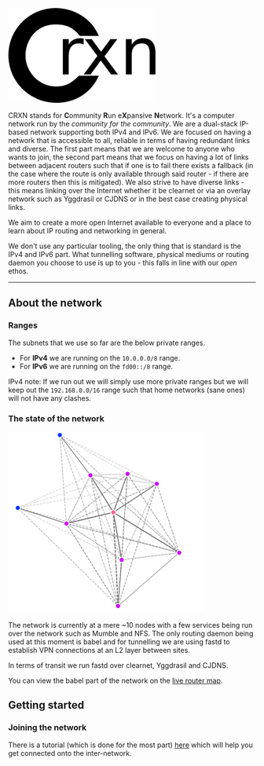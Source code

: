 <img src="logo.png" width="300">

<br>

CRXN stands for **C**ommunity **R**un e**X**pansive **N**etwork. It's a computer network run by the _community for the community_.
We are a dual-stack IP-based network supporting both IPv4 and IPv6. We are focused on having a network that is accessible to all,
reliable in terms of having redundant links and diverse. The first part means that we are welcome to anyone who wants to join, the
second part means that we focus on having a lot of links between adjacent routers such that if one is to fail there exists a fallback
(in the case where the route is only available through said router - if there are more routers then this is mitigated). We also strive
to have diverse links - this means linking over the Internet whether it be clearnet or via an overlay network such as Yggdrasil or CJDNS
or in the best case creating physical links.

We aim to create a more open Internet available to everyone and a place to learn about IP routing and networking in general.

We don't use any particular tooling, the only thing that is standard is the IPv4 and IPv6 part. What tunnelling software, physical
mediums or routing daemon you choose to use is up to you - this falls in line with our _open_ ethos.

---

## About the network

### Ranges

The subnets that we use so far are the below private ranges.

* For **IPv4** we are running on the `10.0.0.0/8` range.
* For **IPv6** we are running on the `fd00::/8` range.

IPv4 note: If we run out we will simply use more private ranges but we will keep out the `192.168.0.0/16` range such that home networks (sane ones) will not have any clashes.

### The state of the network

![CRXN babelweb map](map.png)

The network is currently at a mere ~10 nodes with a few services being run over the network such as Mumble and NFS. The only routing
daemon being used at this moment is babel and for tunnelling we are using fastd to establish VPN connections at an L2 layer between sites.

In terms of transit we run fastd over clearnet, Yggdrasil and CJDNS.

You can view the babel part of the network on the [live router map](http://deavmi.assigned.network:4444).

## Getting started

### Joining the network

There is a tutorial (which is done for the most part) [here](peering.md) which will help you get connected onto the inter-network.
